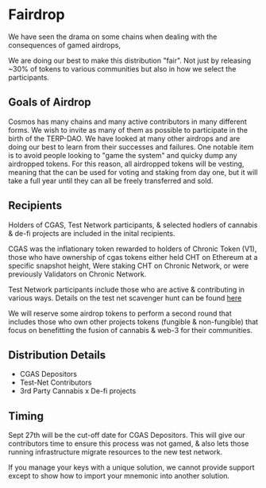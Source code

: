 # Fairdrop

We have seen the drama on some chains when dealing with the consequences of gamed airdrops,

We are doing our best to make this distribution "fair". Not just by releasing ~30% of tokens to various communities but also in how we select the participants. 

## Goals of Airdrop

Cosmos has many chains and many active contributors in many different forms. We wish to invite as many of them as possible to participate in the birth of the TERP-DAO. We have looked at many other airdrops and are doing our best to learn from their successes and failures. One notable item is to avoid people looking to "game the system" and quicky dump any airdropped tokens. For this reason, all airdropped tokens will be vesting, meaning that the can be used for voting and staking from day one, but it will take a full year until they can all be freely transferred and sold.

## Recipients 

Holders of CGAS, Test Network participants, & selected hodlers of cannabis & de-fi projects are included in the inital recipients.

CGAS was the inflationary token rewarded to holders of Chronic Token (V1), those who have ownership of cgas tokens either held CHT on Ethereum at a specific snapshot height, Were staking CHT on Chronic Network, or were previously Validators on Chronic Network. 

Test Network participants include those who are active & contributing in various ways. Details on the test net scavenger hunt can be found [here](https://github.com/terpnetwork/scavenger-hunt)

We will reserve some airdrop tokens to perform a second round that includes those who own other projects tokens (fungible & non-fungible) that focus on benefitting the fusion of cannabis & web-3 for their communities.

## Distribution Details

- CGAS Depositors
- Test-Net Contributors
- 3rd Party Cannabis x De-fi projects

## Timing 

Sept 27th will be the cut-off date for CGAS Depositors. This will give our contributors time to ensure this process was not gamed, & also lets those running infrastructure migrate resources to the new test network. 

If you manage your keys with a unique solution, we cannot provide support except to show how to import your mnemonic into another solution.




